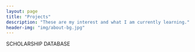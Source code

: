 ```yaml
---
layout: page
title: "Projects"
description: "These are my interest and what I am currently learning."
header-img: "img/about-bg.jpg"
---
```


SCHOLARSHIP DATABASE
